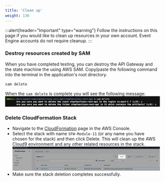 ```yaml
---
title: 'Clean up'
weight: 136
---
```


:::alert{header="Important" type="warning"}
Follow the instructions on this page if you would like to clean up resources in your own account. Event Engine accounts do not require cleanup.
:::

### Destroy resources created by SAM

When you have completed testing, you can destroy the API Gateway and the state machine the using AWS SAM. Copy/paste the following command into the terminal in the application's root directory.

```bash
sam delete
```

When the `sam delete` is complete you will see the following message:
![SAM Delete](/static/img/module-11/sam-delete.png)

### Delete CloudFormation Stack

- Navigate to the [CloudFormation](https://console.aws.amazon.com/cloudformation/home) page in the AWS Console.
- Select the stack with name `SFW-Module-11` (or any name you have chosen for the stack) and then click Delete. This will clean up the AWS Cloud9 environment and any other related resources in the stack.
  ![CloudFormation delete](/static/img/setup/setup-cloudformation-delete.png)
- Make sure the stack deletion completes successfully.
